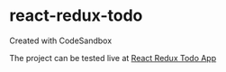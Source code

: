 # react-redux-todo
Created with CodeSandbox

The project can be tested live at [React Redux Todo App](https://codesandbox.io/s/react-redux-note-sample-j1vg4)
